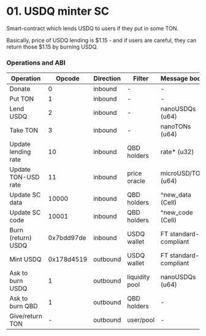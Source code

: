 # 01. USDQ minter SC

Smart-contract which lends USDQ to users if they put in some TON.

Basically, price of USDQ lending is $1.15 - and if users are careful, they can return those $1.15 by burning USDQ.

### Operations and ABI

| Operation           | Opcode     | Direction | Filter         | Message body          |
| ------------------- | ---------- | --------- | -------------- | --------------------- |
| Donate              | 0          | inbound   | -              | -                     |
| Put TON             | 1          | inbound   | -              | -                     |
| Lend USDQ           | 2          | inbound   | -              | nanoUSDQs (u64)       |
| Take TON            | 3          | inbound   | -              | nanoTONs (u64)        |
| Update lending rate | 10         | inbound   | QBD holders    | rate\* (u32)          |
| Update TON-USD rate | 11         | inbound   | price oracle   | microUSD/TON (u64)    |
| Update SC data      | 10000      | inbound   | QBD holders    | ^new_data (Cell)      |
| Update SC code      | 10001      | inbound   | QBD holders    | ^new_code (Cell)      |
| Burn (return) USDQ  | 0x7bdd97de | inbound   | USDQ wallet    | FT standard-compliant |
| Mint USDQ           | 0x178d4519 | outbound  | USDQ wallet    | FT standard-compliant |
| Ask to burn USDQ    | 1          | outbound  | liquidity pool | nanoUSDQs (u64)       |
| Ask to burn QBD     | 1          | outbound  | QBD holders    | -                     |
| Give/return TON     | -          | outbound  | user/pool      | -                     |
